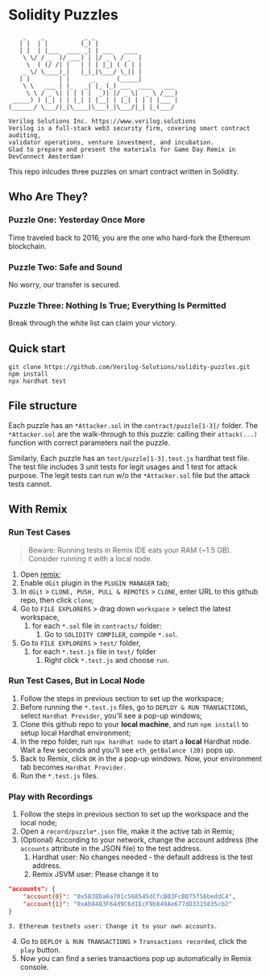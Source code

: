 # Solidity Puzzles

```
    _    _           _ _             
   | |  | |         (_) |            
   | |  | |___  ____ _| | ___   ____ 
    \ \/ / _  )/ ___) | |/ _ \ / _  |
     \  ( (/ /| |   | | | |_| ( ( | |
    _ \/ \____)_|   |_|_|\___/ \_|| |
   | |        | |      _      (_____|
    \ \   ___ | |_   _| |_ (_) ___  ____   ___ 
     \ \ / _ \| | | | |  _)| |/ _ \|  _ \ /___)
 _____) ) |_| | | |_| | |__| | |_| | | | |___ |
(______/ \___/|_|\____|\___)_|\___/|_| |_(___/ 
                                               
Verilog Solutions Inc. https://www.verilog.solutions
Verilog is a full-stack web3 security firm, covering smart contract auditing, 
validator operations, venture investment, and incubation.
Glad to prepare and present the materials for Game Day Remix in DevConnect Amsterdam!
```

This repo inlcudes three puzzles on smart contract written in Solidity.

## Who Are They?
### Puzzle One: Yesterday Once More
Time traveled back to 2016, you are the one who hard-fork the Ethereum blockchain.

### Puzzle Two: Safe and Sound
No worry, our transfer is secured.

### Puzzle Three: Nothing Is True; Everything Is Permitted
Break through the white list can claim your victory.

## Quick start

```shell
git clone https://github.com/Verilog-Solutions/solidity-puzzles.git
npm install
npx hardhat test
```

## File structure

Each puzzle has an `*Attacker.sol` in the `contract/puzzle[1-3]/` folder. The `*Attacker.sol` are the walk-through to this puzzle: calling their `attack(...)` function with correct parameters nail the puzzle.

Similarly, Each puzzle has an `test/puzzle[1-3].test.js` hardhat test file. The test file includes $3$ unit tests for legit usages and $1$ test for attack purpose. The legit tests can run w/o the `*Attacker.sol` file but the attack tests cannot.

## With Remix

### Run Test Cases

> Beware: Running tests in Remix IDE eats your RAM (~1.5 GB). Consider running it with a local node.

1. Open [remix](https://remix.ethereum.org/);
2. Enable `dGit` plugin in the `PLUGIN MANAGER` tab;
3. In `dGit` > `CLONE, PUSH, PULL & REMOTES` > `CLONE`, enter URL to this github repo, then click `clone`; 
4. Go to `FILE EXPLORERS` > drag down `workspace` > select the latest workspace,
    1. for each `*.sol` file in `contracts/` folder:
        1. Go to `SOLIDITY COMPILER`, compile `*.sol`.
5. Go to `FILE EXPLORERS` > `test/` folder,
    1. for each `*.test.js` file in `test/` folder
        1. Right click `*.test.js` and choose `run`.

### Run Test Cases, But in Local Node
1. Follow the steps in previous section to set up the workspace;
2. Before running the `*.test.js` files, go to `DEPLOY & RUN TRANSACTIONS`, select `Hardhat Provider`, you'll see a pop-up windows;
3. Clone this github repo to your **local machine**, and run `npm install` to setup local Hardhat environment;
4. In the repo folder, run `npx hardhat node` to start a **local** Hardhat node. Wait a few seconds and you'll see `eth_getBalance (20)` pops up.
5. Back to Remix, click `OK` in the a pop-up windows. Now, your environment tab becomes `Hardhat Provider`.
6. Run the `*.test.js` files.

### Play with Recordings
1. Follow the steps in previous section to set up the workspace and the local node;
2. Open a `record/puzzle*.json` file, make it the active tab in Remix;
3. (Optional) According to your network, change the account address (the `accounts` attribute in the JSON file) to the test address.
    1. Hardhat user: No changes needed - the default address is the test address.
    2. Remix JSVM user: Please change it to
``` json
"accounts": {
    "account{0}": "0x5B38Da6a701c568545dCfcB03FcB875f56beddC4",
    "account{1}": "0xAb8483F64d9C6d1EcF9b849Ae677dD3315835cb2"
}
```
    3. Ethereum testnets user: Change it to your own accounts.
4. Go to `DEPLOY & RUN TRANSACTIONS` > `Transactions recorded`, click the `play` button.
5. Now you can find a series transactions pop up automatically in Remix console.
